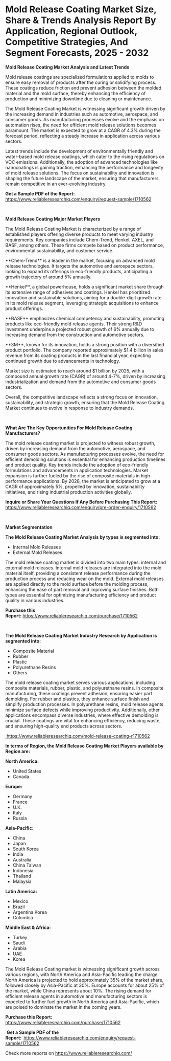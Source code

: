 <p><h1>Mold Release Coating Market Size, Share & Trends Analysis Report By Application, Regional Outlook, Competitive Strategies, And Segment Forecasts, 2025 - 2032</h1></p><p><strong>Mold Release Coating Market Analysis and Latest Trends</strong></p>
<p><p>Mold release coatings are specialized formulations applied to molds to ensure easy removal of products after the curing or solidifying process. These coatings reduce friction and prevent adhesion between the molded material and the mold surface, thereby enhancing the efficiency of production and minimizing downtime due to cleaning or maintenance.</p><p>The Mold Release Coating Market is witnessing significant growth driven by the increasing demand in industries such as automotive, aerospace, and consumer goods. As manufacturing processes evolve and the emphasis on automation rises, the need for efficient mold release solutions becomes paramount. The market is expected to grow at a CAGR of 4.3% during the forecast period, reflecting a steady increase in application across various sectors.</p><p>Latest trends include the development of environmentally friendly and water-based mold release coatings, which cater to the rising regulations on VOC emissions. Additionally, the adoption of advanced technologies like nanocoatings is gaining traction, enhancing the performance and longevity of mold release solutions. The focus on sustainability and innovation is shaping the future landscape of the market, ensuring that manufacturers remain competitive in an ever-evolving industry.</p></p>
<p><strong>Get a Sample PDF of the Report:&nbsp;</strong> <a href="https://www.reliableresearchiq.com/enquiry/request-sample/1710562?utm_campaign=1996&utm_medium=2&utm_source=Github&utm_content=ia&utm_term=10012025&utm_id=mold-release-coating">https://www.reliableresearchiq.com/enquiry/request-sample/1710562</a></p>
<p>&nbsp;</p>
<p><strong>Mold Release Coating Major Market Players</strong></p>
<p><p>The Mold Release Coating Market is characterized by a range of established players offering diverse products to meet varying industry requirements. Key companies include Chem-Trend, Henkel, AXEL, and BASF, among others. These firms compete based on product performance, environmental sustainability, and customer service.</p><p>**Chem-Trend** is a leader in the market, focusing on advanced mold release technologies. It targets the automotive and aerospace sectors, looking to expand its offerings in eco-friendly products, anticipating a growth trajectory of around 5% annually.</p><p>**Henkel**, a global powerhouse, holds a significant market share through its extensive range of adhesives and coatings. Henkel has prioritized innovation and sustainable solutions, aiming for a double-digit growth rate in its mold release segment, leveraging strategic acquisitions to enhance product offerings.</p><p>**BASF** emphasizes chemical competency and sustainability, promoting products like eco-friendly mold release agents. Their strong R&D investment underpins a projected robust growth of 6% annually due to increasing demand from the construction and automotive sectors.</p><p>**3M**, known for its innovation, holds a strong position with a diversified product portfolio. The company reported approximately $1.4 billion in sales revenue from its coating products in the last financial year, expecting continued growth due to advancements in technology.</p><p>Market size is estimated to reach around $1 billion by 2025, with a compound annual growth rate (CAGR) of around 4-7%, driven by increasing industrialization and demand from the automotive and consumer goods sectors.</p><p>Overall, the competitive landscape reflects a strong focus on innovation, sustainability, and strategic growth, ensuring that the Mold Release Coating Market continues to evolve in response to industry demands.</p></p>
<p>&nbsp;</p>
<p><strong>What Are The Key Opportunities For Mold Release Coating Manufacturers?</strong></p>
<p><p>The mold release coating market is projected to witness robust growth, driven by increasing demand from the automotive, aerospace, and consumer goods sectors. As manufacturing processes evolve, the need for efficient demolding solutions is essential for enhancing production timelines and product quality. Key trends include the adoption of eco-friendly formulations and advancements in application technologies. Market expansion is further fueled by the rise of composite materials in high-performance applications. By 2028, the market is anticipated to grow at a CAGR of approximately 5%, propelled by innovation, sustainability initiatives, and rising industrial production activities globally.</p></p>
<p><strong>Inquire or Share Your Questions If Any Before Purchasing This Report:</strong> <a href="https://www.reliableresearchiq.com/enquiry/pre-order-enquiry/1710562?utm_campaign=1996&utm_medium=2&utm_source=Github&utm_content=ia&utm_term=10012025&utm_id=mold-release-coating">https://www.reliableresearchiq.com/enquiry/pre-order-enquiry/1710562</a></p>
<p>&nbsp;</p>
<p><strong>Market Segmentation</strong></p>
<p><strong>The Mold Release Coating Market Analysis by types is segmented into:</strong></p>
<p><ul><li>Internal Mold Releases</li><li>External Mold Releases</li></ul></p>
<p><p>The mold release coating market is divided into two main types: internal and external mold releases. Internal mold releases are integrated into the mold material itself, providing a consistent release performance during the production process and reducing wear on the mold. External mold releases are applied directly to the mold surface before the molding process, enhancing the ease of part removal and improving surface finishes. Both types are essential for optimizing manufacturing efficiency and product quality in various industries.</p></p>
<p><strong>Purchase this Report:&nbsp;</strong><a href="https://www.reliableresearchiq.com/purchase/1710562?utm_campaign=1996&utm_medium=2&utm_source=Github&utm_content=ia&utm_term=10012025&utm_id=mold-release-coating">https://www.reliableresearchiq.com/purchase/1710562</a></p>
<p>&nbsp;</p>
<p><strong>The Mold Release Coating Market Industry Research by Application is segmented into:</strong></p>
<p><ul><li>Composite Material</li><li>Rubber</li><li>Plastic</li><li>Polyurethane Resins</li><li>Others</li></ul></p>
<p><p>The mold release coating market serves various applications, including composite materials, rubber, plastic, and polyurethane resins. In composite manufacturing, these coatings prevent adhesion, ensuring easier part demolding. For rubber and plastics, they enhance surface finish and simplify production processes. In polyurethane resins, mold release agents minimize surface defects while improving productivity. Additionally, other applications encompass diverse industries, where effective demolding is crucial. These coatings are vital for enhancing efficiency, reducing waste, and ensuring high-quality end products across sectors.</p></p>
<p><a href="https://www.reliableresearchiq.com/mold-release-coating-r1710562?utm_campaign=1996&utm_medium=2&utm_source=Github&utm_content=ia&utm_term=10012025&utm_id=mold-release-coating">&nbsp;https://www.reliableresearchiq.com/mold-release-coating-r1710562</a></p>
<p><strong>In terms of Region, the Mold Release Coating Market Players available by Region are:</strong></p>
<p>
    <p> <strong> North America: </strong>
        <ul>
            <li>United States</li>
            <li>Canada</li>
        </ul>
        </p> 
    <p> <strong> Europe: </strong>
        <ul>
            <li>Germany</li>
            <li>France</li>
            <li>U.K.</li>
            <li>Italy</li>
            <li>Russia</li>
        </ul>
        </p> 
    <p> <strong> Asia-Pacific: </strong>
        <ul>
            <li>China</li>
            <li>Japan</li>
            <li>South Korea</li>
            <li>India</li>
            <li>Australia</li>
            <li>China Taiwan</li>
            <li>Indonesia</li>
            <li>Thailand</li>
            <li>Malaysia</li>
        </ul>
        </p> 
    <p> <strong> Latin America: </strong>
        <ul>
            <li>Mexico</li>
            <li>Brazil</li>
            <li>Argentina Korea</li>
            <li>Colombia</li>
        </ul>
        </p> 
    <p> <strong> Middle East & Africa: </strong>
        <ul>
            <li>Turkey</li>
            <li>Saudi</li>
            <li>Arabia</li>
            <li>UAE</li>
            <li>Korea</li>
        </ul>
    </p>
    </p>
<p><p>The Mold Release Coating market is witnessing significant growth across various regions, with North America and Asia-Pacific leading the charge. North America is projected to hold approximately 35% of the market share, followed closely by Asia-Pacific at 30%. Europe accounts for about 25% of the market, while China represents about 10%. The rising demand for efficient release agents in automotive and manufacturing sectors is expected to further fuel growth in North America and Asia-Pacific, which are poised to dominate the market in the coming years.</p></p>
<p><strong>Purchase this Report: </strong><a href="https://www.reliableresearchiq.com/purchase/1710562?utm_campaign=1996&utm_medium=2&utm_source=Github&utm_content=ia&utm_term=10012025&utm_id=mold-release-coating">https://www.reliableresearchiq.com/purchase/1710562</a></p>
<p>&nbsp;<strong>Get a Sample PDF of the Report:&nbsp;&nbsp;</strong><a href="https://www.reliableresearchiq.com/enquiry/request-sample/1710562?utm_campaign=1996&utm_medium=2&utm_source=Github&utm_content=ia&utm_term=10012025&utm_id=mold-release-coating">https://www.reliableresearchiq.com/enquiry/request-sample/1710562</a></p>
<p><strong></strong></p>
<p>Check more reports on <a href="https://www.reliableresearchiq.com/?utm_campaign=1996&utm_medium=2&utm_source=Github&utm_content=ia&utm_term=10012025&utm_id=mold-release-coating">https://www.reliableresearchiq.com/</a></p>